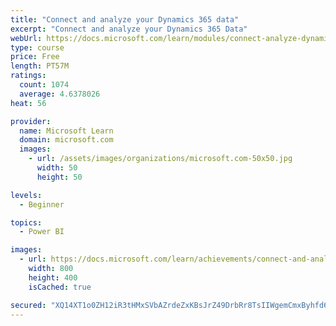 ```yaml
---
title: "Connect and analyze your Dynamics 365 data​"
excerpt: "Connect and analyze your Dynamics 365 Data​"
webUrl: https://docs.microsoft.com/learn/modules/connect-analyze-dynamics-365-data/
type: course
price: Free
length: PT57M
ratings:
  count: 1074
  average: 4.6378026
heat: 56

provider:
  name: Microsoft Learn
  domain: microsoft.com
  images:
    - url: /assets/images/organizations/microsoft.com-50x50.jpg
      width: 50
      height: 50

levels:
  - Beginner

topics:
  - Power BI

images:
  - url: https://docs.microsoft.com/learn/achievements/connect-and-analyze-your-microsoft-dynamics-365-data-social.png
    width: 800
    height: 400
    isCached: true

secured: "XQ14XT1o0ZH12iR3tHMxSVbAZrdeZxKBsJrZ49DrbRr8TsIIWgemCmxByhfd6KYnVb0hCks6j6ZWSBfh6n4q2m/YJpNS5zReCyJnWluOmNq9SqmntelyAPO5Q1WCUfbPBVG+ABgv2/D9oeJHJRI70n83KdFveTEXh/GhxsIBJuCzyFumv+wQxS+Pekhdygp91d9ijSniA3iDuFDK+9TEIKcIzovwT/Eijy2WYVVbuYeP8O0JELYKBQBaN3bgLAztHq1Elt8eV1ZyzAgXfOikbOrT+yO05HdesOlDtCBW3VyfitK4lXT7tjPBZ/hiiSlflczRA+wV8zPNri7uaJCAmt+cmQMrr0eBJFk8dsxgxaujca7QGzMQuwnWbKgrmWMQ19nq6GxfDcMQOeT89uVhbRC+NOepIIIw/9AbHGMG7hw=;2Ao7VCfXzPetaGJhsEPlZg=="
---
```


